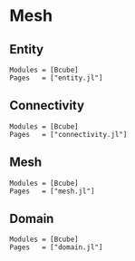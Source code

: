 # Mesh

## Entity

```@autodocs
Modules = [Bcube]
Pages   = ["entity.jl"]
```

## Connectivity

```@autodocs
Modules = [Bcube]
Pages   = ["connectivity.jl"]
```

## Mesh

```@autodocs
Modules = [Bcube]
Pages   = ["mesh.jl"]
```

## Domain

```@autodocs
Modules = [Bcube]
Pages   = ["domain.jl"]
```
